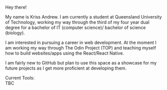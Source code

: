 Hey there!

My name is Kriss Andrew. I am currently a student at Queensland University of Technology, working my way through the third of my four year dual degree for a bachelor of IT (computer science)/ bachelor of science (biology).

I am interested in pursuing a career in web development. At the moment I am working my way through The Odin Project (TOP) and teaching myself how to build websites/apps using the React/React Native.

I am fairly new to GitHub but plan to use this space as a showcase for my future projects as I get more proficient at developing them. 


Current Tools:<br/>
TBC

<!---
KrissAndrew/KrissAndrew is a ✨ special ✨ repository because its `README.md` (this file) appears on your GitHub profile.
You can click the Preview link to take a look at your changes.
--->
